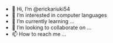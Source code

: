 - 👋 Hi, I’m @erickariuki54
- 👀 I’m interested in computer languages
- 🌱 I’m currently learning ...
- 💞️ I’m looking to collaborate on ...
- 📫 How to reach me ...

<!---
erickariuki54/erickariuki54 is a ✨ special ✨ repository because its `README.md` (this file) appears on your GitHub profile.
You can click the Preview link to take a look at your changes.
--->
